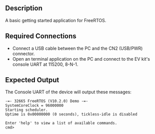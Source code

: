 ## Description

A basic getting started application for FreeRTOS. 

## Required Connections

-   Connect a USB cable between the PC and the CN2 (USB/PWR) connector.
-   Open an terminal application on the PC and connect to the EV kit's console UART at 115200, 8-N-1.
## Expected Output

The Console UART of the device will output these messages:

```
-=- 32665 FreeRTOS (V10.2.0) Demo -=-
SystemCoreClock = 96000000
Starting scheduler.
Uptime is 0x00000000 (0 seconds), tickless-idle is disabled

Enter 'help' to view a list of available commands.
cmd>
```
